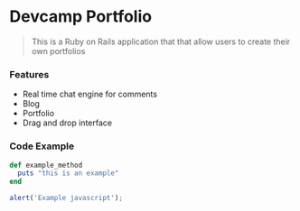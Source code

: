 # Devcamp Portfolio

> This is a Ruby on Rails application that that allow users to create their own portfolios

### Features

- Real time chat engine for comments
- Blog
- Portfolio
- Drag and drop interface

### Code Example

```ruby
def example_method
  puts "this is an example"
end
```

```javascript
alert('Example javascript');
```

  
